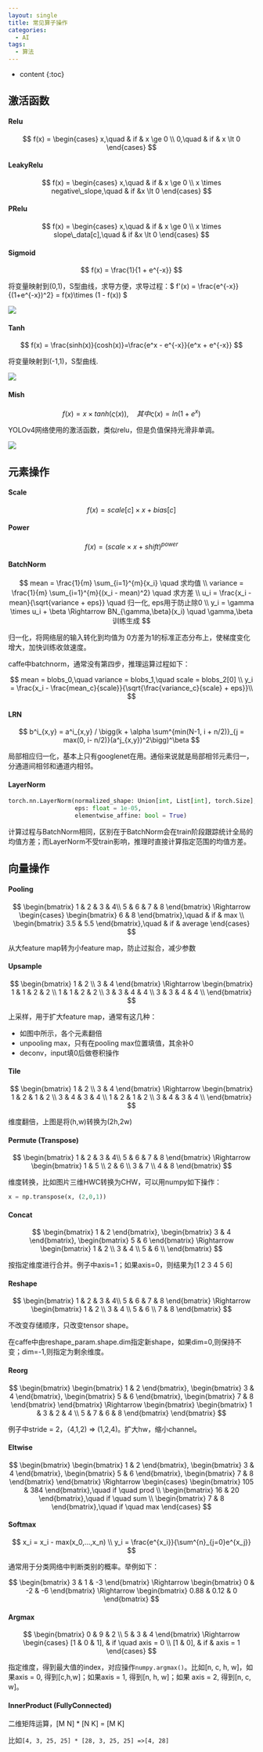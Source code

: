 ```yaml
---
layout: single
title: 常见算子操作
categories:
  - AI
tags:
  - 算法
---
```


* content
{:toc}
## 激活函数

#### Relu

$$
f(x) =
\begin{cases}
x,\quad & if & x \ge 0 \\
0,\quad & if & x \lt 0
\end{cases}
$$

#### LeakyRelu

$$
f(x) =
\begin{cases}
x,\quad & if & x \ge 0 \\
x \times negative\_slope,\quad & if &x \lt 0
\end{cases}
$$



<!--more-->

#### PRelu

$$
f(x) =
\begin{cases}
x,\quad & if & x \ge 0 \\
x \times slope\_data[c],\quad & if &x \lt 0
\end{cases}
$$

#### Sigmoid

$$
f(x) = \frac{1}{1 + e^{-x}}
$$

将变量映射到(0,1)，S型曲线，求导方便，求导过程：$ f'(x) = \frac{e^{-x}}{(1+e^{-x})^2} = f(x)\times (1 - f(x)) $

![](https://harmonyhu.github.io/img/sigmoid.png)



#### Tanh

$$
f(x) = \frac{sinh(x)}{cosh(x)}=\frac{e^x - e^{-x}}{e^x + e^{-x}}
$$

将变量映射到(-1,1)，S型曲线.

![](https://harmonyhu.github.io/img/tanh.png)



#### Mish

$$
f(x) = x \times tanh(ς(x)),\quad 其中ς(x) = ln(1 + e ^x)
$$

YOLOv4网络使用的激活函数，类似relu，但是负值保持光滑非单调。

![](https://harmonyhu.github.io/img/mish.png)



## 元素操作

#### Scale

$$
f(x) = scale[c] \times x + bias[c]
$$

#### Power

$$
f(x) = (scale \times x + shift)^{power}
$$



#### BatchNorm

$$
mean = \frac{1}{m} \sum_{i=1}^{m}{x_i} \quad 求均值 \\
variance = \frac{1}{m} \sum_{i=1}^{m}{(x_i - mean)^2} \quad 求方差 \\
u_i = \frac{x_i - mean}{\sqrt{variance + eps}} \quad 归一化, eps用于防止除0 \\
y_i = \gamma \times u_i + \beta \Rightarrow BN_{\gamma,\beta}(x_i) \quad \gamma,\beta训练生成
$$

归一化，将网络层的输入转化到均值为 0方差为1的标准正态分布上，使梯度变化增大，加快训练收敛速度。

caffe中batchnorm，通常没有第四步，推理运算过程如下：

$$
mean = blobs_0,\quad variance = blobs_1,\quad scale = blobs_2[0] \\
y_i = \frac{x_i - \frac{mean_c}{scale}}{\sqrt{\frac{variance_c}{scale} + eps}}\\
$$

#### LRN

$$
b^i_{x,y} = a^i_{x,y} / \bigg(k + \alpha \sum^{min(N-1, i + n/2)}_{j = max(0, i- n/2)}(a^j_{x,y})^2\bigg)^\beta
$$

局部相应归一化，基本上只有googlenet在用。通俗来说就是局部相邻元素归一，分通道间相邻和通道内相邻。



#### LayerNorm

```python
torch.nn.LayerNorm(normalized_shape: Union[int, List[int], torch.Size],
                   eps: float = 1e-05,
                   elementwise_affine: bool = True)
```

计算过程与BatchNorm相同，区别在于BatchNorm会在train阶段跟踪统计全局的均值方差；而LayerNorm不受train影响，推理时直接计算指定范围的均值方差。



## 向量操作

#### Pooling

$$
\begin{bmatrix}
1 & 2 & 3 & 4\\
5 & 6 & 7 & 8
\end{bmatrix}
\Rightarrow
\begin{cases}
\begin{bmatrix}
6 & 8
\end{bmatrix},\quad & if & max \\
\begin{bmatrix}
3.5 & 5.5
\end{bmatrix},\quad & if & average
\end{cases}
$$

从大feature map转为小feature map，防止过拟合，减少参数

#### Upsample

$$
\begin{bmatrix}
1 & 2 \\
3 & 4
\end{bmatrix}
\Rightarrow
\begin{bmatrix}
1 & 1 & 2 & 2 \\
1 & 1 & 2 & 2 \\
3 & 3 & 4 & 4 \\
3 & 3 & 4 & 4 \\
\end{bmatrix}
$$

上采样，用于扩大feature map，通常有这几种：

* 如图中所示，各个元素翻倍
* unpooling max，只有在pooling max位置填值，其余补0
* deconv，input填0后做卷积操作

#### Tile

$$
\begin{bmatrix}
1 & 2 \\
3 & 4
\end{bmatrix}
\Rightarrow
\begin{bmatrix}
1 & 2 & 1 & 2 \\
3 & 4 & 3 & 4 \\
1 & 2 & 1 & 2 \\
3 & 4 & 3 & 4 \\
\end{bmatrix}
$$

维度翻倍，上图是将(h,w)转换为(2h,2w)

#### Permute (Transpose)

$$
\begin{bmatrix}
1 & 2 & 3 & 4\\
5 & 6 & 7 & 8
\end{bmatrix}
\Rightarrow
\begin{bmatrix}
1 & 5 \\
2 & 6 \\
3 & 7 \\
4 & 8
\end{bmatrix}
$$

维度转换，比如图片三维HWC转换为CHW，可以用numpy如下操作：

```python
x = np.transpose(x, (2,0,1))
```

#### Concat

$$
\begin{bmatrix}
1 & 2
\end{bmatrix},
\begin{bmatrix}
3 & 4
\end{bmatrix},
\begin{bmatrix}
5 & 6
\end{bmatrix}
\Rightarrow
\begin{bmatrix}
1 & 2 \\
3 & 4 \\
5 & 6 \\
\end{bmatrix}
$$

按指定维度进行合并。例子中axis=1；如果axis=0，则结果为[1 2 3 4 5 6]

#### Reshape

$$
\begin{bmatrix}
1 & 2 & 3 & 4\\
5 & 6 & 7 & 8
\end{bmatrix}
\Rightarrow
\begin{bmatrix}
1 & 2 \\
3 & 4 \\
5 & 6 \\
7 & 8
\end{bmatrix}
$$

不改变存储顺序，只改变tensor shape。

在caffe中由reshape_param.shape.dim指定新shape，如果dim=0,则保持不变；dim=-1,则指定为剩余维度。

#### Reorg

$$
\begin{bmatrix}
\begin{bmatrix}
1 & 2
\end{bmatrix},
\begin{bmatrix}
3 & 4
\end{bmatrix},
\begin{bmatrix}
5 & 6
\end{bmatrix},
\begin{bmatrix}
7 & 8
\end{bmatrix}
\end{bmatrix}
\Rightarrow
\begin{bmatrix}
\begin{bmatrix}
1 & 3 & 2 & 4 \\
5 & 7 & 6 & 8
\end{bmatrix}
\end{bmatrix}
$$

例子中stride = 2，（4,1,2) => (1,2,4)。扩大hw，缩小channel。

#### Eltwise

$$
\begin{bmatrix}
\begin{bmatrix}
1 & 2
\end{bmatrix},
\begin{bmatrix}
3 & 4
\end{bmatrix},
\begin{bmatrix}
5 & 6
\end{bmatrix},
\begin{bmatrix}
7 & 8
\end{bmatrix}
\end{bmatrix}
\Rightarrow
\begin{cases}
\begin{bmatrix}
105 & 384
\end{bmatrix},\quad  if \quad prod \\
\begin{bmatrix}
16 & 20
\end{bmatrix},\quad if \quad sum \\
\begin{bmatrix}
7 & 8
\end{bmatrix},\quad if \quad max
\end{cases}
$$



#### Softmax

$$
x_i = x_i - max(x_0,...,x_n) \\
y_i = \frac{e^{x_i}}{\sum^{n}_{j=0}e^{x_j}}
$$

通常用于分类网络中判断类别的概率。举例如下：

$$
\begin{bmatrix}
3 & 1 & -3
\end{bmatrix}
\Rightarrow
\begin{bmatrix}
0 & -2 & -6
\end{bmatrix}
\Rightarrow
\begin{bmatrix}
0.88 & 0.12 & 0
\end{bmatrix}
$$


#### Argmax

$$
\begin{bmatrix}
0 & 9 & 2 \\
5 & 3 & 4
\end{bmatrix}
\Rightarrow
\begin{cases}
[1 & 0 & 1], & if \quad axis = 0 \\
[1 & 0], & if & axis = 1
\end{cases}
$$

指定维度，得到最大值的index，对应操作`numpy.argmax()`。比如[n, c, h, w]，如果axis = 0, 得到[c,h,w]；如果axis = 1, 得到[n, h, w]；如果 axis = 2, 得到[n, c, w]。

#### InnerProduct (FullyConnected)

二维矩阵运算，[M N] * [N K] = [M K]

比如`[4, 3, 25, 25] * [28, 3, 25, 25] =>[4, 28]`



